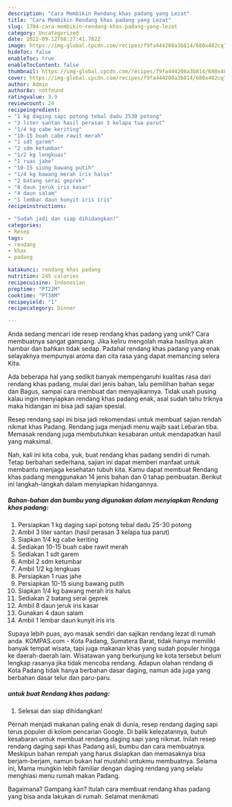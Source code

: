 ```yaml
---
description: "Cara Membikin Rendang khas padang yang Lezat"
title: "Cara Membikin Rendang khas padang yang Lezat"
slug: 1704-cara-membikin-rendang-khas-padang-yang-lezat
category: Uncategorized
date: 2022-09-12T08:27:41.782Z
image: https://img-global.cpcdn.com/recipes/f9fa444208a3b814/680x482cq70/rendang-khas-padang-foto-resep-utama.jpg
hideToc: false
enableToc: true
enableTocContent: false
thumbnail: https://img-global.cpcdn.com/recipes/f9fa444208a3b814/680x482cq70/rendang-khas-padang-foto-resep-utama.jpg
cover: https://img-global.cpcdn.com/recipes/f9fa444208a3b814/680x482cq70/rendang-khas-padang-foto-resep-utama.jpg
author: Admin
authorAv: notfound
ratingvalue: 3.9
reviewcount: 24
recipeingredient:
- "1 kg daging sapi potong tebal dadu 2530 potong"
- "3 liter santan hasil perasan 3 kelapa tua parut"
- "1/4 kg cabe keriting"
- "10-15 buah cabe rawit merah"
- "1 sdt garem"
- "2 sdm ketumbar"
- "1/2 kg lengkuas"
- "1 ruas jahe"
- "10-15 siung bawang putih"
- "1/4 kg bawang merah iris halus"
- "2 batang serai geprek"
- "8 daun jeruk iris kasar"
- "4 daun salam"
- "1 lembar daun kunyit iris iris"
recipeinstructions:

- "Sudah jadi dan siap dihidangkan!"
categories:
- Resep
tags:
- rendang
- khas
- padang

katakunci: rendang khas padang 
nutrition: 245 calories
recipecuisine: Indonesian
preptime: "PT22M"
cooktime: "PT38M"
recipeyield: "1"
recipecategory: Dinner

---
```





Anda sedang mencari ide resep rendang khas padang yang unik? Cara membuatnya sangat gampang. Jika keliru mengolah maka hasilnya akan hambar dan bahkan tidak sedap. Padahal rendang khas padang yang enak selayaknya mempunyai aroma dan cita rasa yang dapat memancing selera Kita.





Ada beberapa hal yang sedikit banyak mempengaruhi kualitas rasa dari rendang khas padang, mulai dari jenis bahan, lalu pemilihan bahan segar dan Bagus, sampai cara membuat dan menyajikannya. Tidak usah pusing kalau ingin menyiapkan rendang khas padang enak,      asal sudah tahu triknya maka hidangan ini bisa jadi sajian spesial.














Resep rendang sapi ini bisa jadi rekomendasi untuk membuat sajian rendah nikmat khas Padang. Rendang juga menjadi menu wajib saat Lebaran tiba. Memasak rendang juga membutuhkan kesabaran untuk mendapatkan hasil yang maksimal.






Nah, kali ini kita coba, yuk, buat rendang khas padang sendiri di rumah. Tetap berbahan sederhana, sajian ini dapat memberi manfaat untuk membantu menjaga kesehatan tubuh kita. Kamu dapat membuat Rendang khas padang menggunakan 14 jenis bahan dan 0 tahap pembuatan. Berikut ini langkah-langkah dalam menyiapkan hidangannya.

<!--inarticleads1-->

##### Bahan-bahan dan bumbu yang digunakan dalam menyiapkan Rendang khas padang:

1. Persiapkan 1 kg daging sapi potong tebal dadu 25-30 potong
1. Ambil 3 liter santan (hasil perasan 3 kelapa tua parut)
1. Siapkan 1/4 kg cabe keriting
1. Sediakan 10-15 buah cabe rawit merah
1. Sediakan 1 sdt garem
1. Ambil 2 sdm ketumbar
1. Ambil 1/2 kg lengkuas
1. Persiapkan 1 ruas jahe
1. Persiapkan 10-15 siung bawang putih
1. Siapkan 1/4 kg bawang merah iris halus
1. Sediakan 2 batang serai geprek
1. Ambil 8 daun jeruk iris kasar
1. Gunakan 4 daun salam
1. Ambil 1 lembar daun kunyit iris iris


Supaya lebih puas, ayo masak sendiri dan sajikan rendang lezat di rumah anda. KOMPAS.com - Kota Padang, Sumatera Barat, tidak hanya memiliki banyak tempat wisata, tapi juga makanan khas yang sudah populer hingga ke daerah-daerah lain. Wisatawan yang berkunjung ke kota tersebut belum lengkap rasanya jika tidak mencoba rendang. Adapun olahan rendang di Kota Padang tidak hanya berbahan dasar daging, namun ada juga yang berbahan dasar telur dan paru-paru. 

<!--inarticleads2-->

#####  untuk buat Rendang khas padang:


1. Selesai dan siap dihidangkan!

Pernah menjadi makanan paling enak di dunia, resep rendang daging sapi terus populer di kolom pencarian Google. Di balik kelezatannya, butuh kesabaran untuk membuat rendang daging sapi yang nikmat. Inilah resep rendang daging sapi khas Padang asli, bumbu dan cara membuatnya. Meskipun bahan rempah yang harus disiapkan dan memasaknya bisa berjam-berjam, namun bukan hal mustahil untukmu membuatnya. Selama ini, Mama mungkin lebih familiar dengan daging rendang yang selalu menghiasi menu rumah makan Padang. 

Bagaimana? Gampang kan? Itulah cara membuat rendang khas padang yang bisa anda lakukan di rumah. Selamat menikmati
